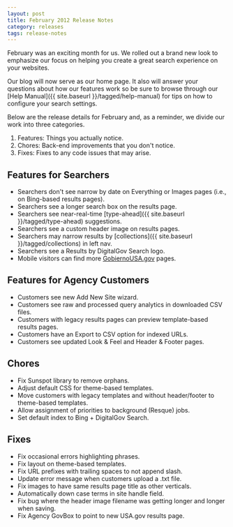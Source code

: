 ```yaml
---
layout: post
title: February 2012 Release Notes
category: releases
tags: release-notes
---
```


February was an exciting month for us. We rolled out a brand new look to emphasize our focus on helping you create a great search experience on your websites.

Our blog will now serve as our home page. It also will answer your questions about how our features work so be sure to browse through our [Help Manual]({{ site.baseurl }}/tagged/help-manual) for tips on how to configure your search settings.

Below are the release details for February and, as a reminder, we divide our work into three categories.

1. Features: Things you actually notice.
1. Chores: Back-end improvements that you don't notice.
1. Fixes: Fixes to any code issues that may arise.

## Features for Searchers

* Searchers don't see narrow by date on Everything or Images pages (i.e., on Bing-based results pages).
* Searchers see a longer search box on the results page.
* Searchers see near-real-time [type-ahead]({{ site.baseurl }}/tagged/type-ahead) suggestions.
* Searchers see a custom header image on results pages.
* Searchers may narrow results by [collections]({{ site.baseurl }}/tagged/collections) in left nav.
* Searchers see a Results by DigitalGov Search logo.
* Mobile visitors can find more [GobiernoUSA.gov](https://www.usa.gov/gobiernousa) pages.

## Features for Agency Customers

* Customers see new Add New Site wizard.
* Customers see raw and processed query analytics in downloaded CSV files.
* Customers with legacy results pages can preview template-based results pages.
* Customers have an Export to CSV option for indexed URLs.
* Customers see updated Look &amp; Feel and Header &amp; Footer pages.

## Chores

* Fix Sunspot library to remove orphans.
* Adjust default CSS for theme-based templates.
* Move customers with legacy templates and without header/footer to theme-based templates.
* Allow assignment of priorities to background (Resque) jobs.
* Set default index to Bing + DigitalGov Search.

## Fixes

* Fix occasional errors highlighting phrases.
* Fix layout on theme-based templates.
* Fix URL prefixes with trailing spaces to not append slash.
* Update error message when customers upload a .txt file.
* Fix images to have same results page title as other verticals.
* Automatically down case terms in site handle field.
* Fix bug where the header image filename was getting longer and longer when saving.
* Fix Agency GovBox to point to new USA.gov results page.